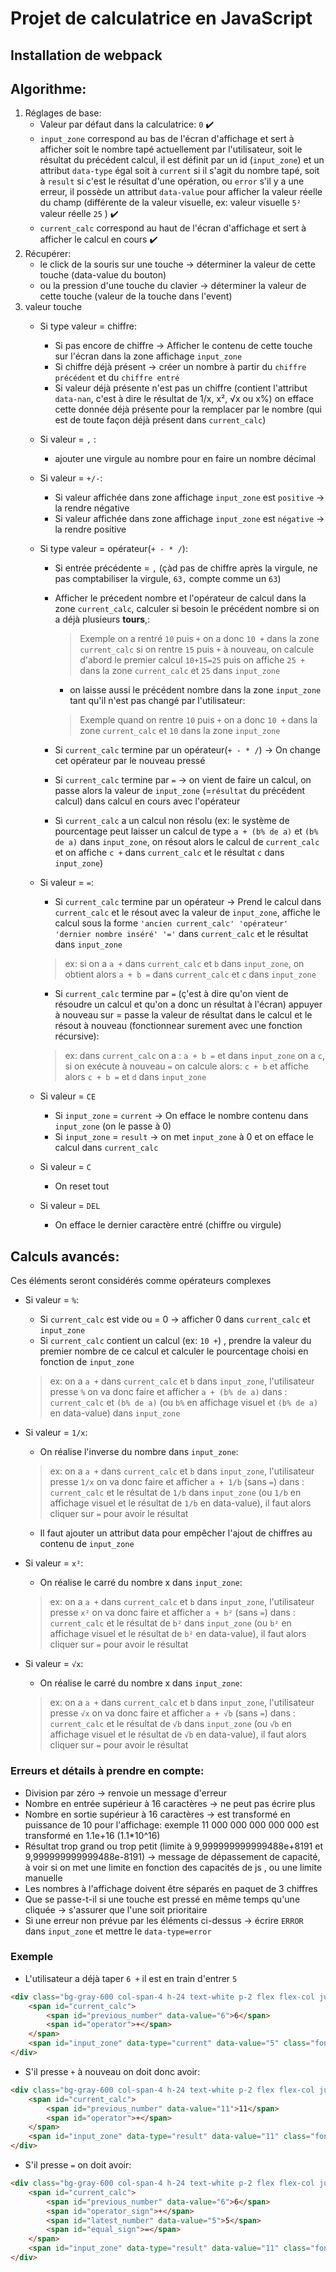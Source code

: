 # Projet de calculatrice en JavaScript

## Installation de webpack

## Algorithme:
1. Réglages de base: 
    - Valeur par défaut dans la calculatrice: ``0`` ✔️
    - ``input_zone`` correspond au bas de l'écran d'affichage et sert à afficher soit le nombre tapé actuellement par l'utilisateur, soit le résultat du précédent calcul, il est définit par un id (``input_zone``) et un attribut ``data-type`` égal soit à ``current`` si il s'agit du nombre tapé, soit à ``result`` si c'est le résultat d'une opération, ou ``error`` s'il y a une erreur, il possède un attribut ``data-value`` pour afficher la valeur réelle du champ (différente de la valeur visuelle, ex: valeur visuelle ``5²`` valeur réelle ``25`` ) ✔️
    - ``current_calc`` correspond au haut de l'écran d'affichage et sert à afficher le calcul en cours ✔️
2. Récupérer:
    - le click de la souris sur une touche -> déterminer la valeur de cette touche (data-value du bouton)
    - ou la pression d'une touche du clavier -> déterminer la valeur de cette touche (valeur de la touche dans l'event)
3. valeur touche 
    + Si type valeur = chiffre:
        - Si pas encore de chiffre -> Afficher le contenu de cette touche sur l'écran dans la zone affichage ``input_zone``
        - Si chiffre déjà présent -> créer un nombre à partir du ``chiffre précédent`` et du ``chiffre entré``
        - Si valeur déjà présente n'est pas un chiffre (contient l'attribut ``data-nan``, c'est à dire le résultat de 1/x, x², √x ou x%) on efface cette donnée déjà présente pour la remplacer par le nombre (qui est de toute façon déjà présent dans ``current_calc``)
    + Si valeur = ``,`` :
        - ajouter une virgule au nombre pour en faire un nombre décimal
    + Si valeur = ``+/-``:
        - Si valeur affichée dans zone affichage ``input_zone`` est ``positive`` -> la rendre négative
        - Si valeur affichée dans zone affichage ``input_zone`` est ``négative`` -> la rendre positive

    + Si type valeur = opérateur(``+ - * /``): 
        - Si entrée précédente = ``,`` (çàd pas de chiffre après la virgule, ne pas comptabiliser la virgule, ``63,`` compte comme un ``63``)

        - Afficher le précedent nombre et l'opérateur de calcul dans la zone ``current_calc``, calculer si besoin le précédent nombre si on a déjà plusieurs **tours**,:
            > Exemple on a rentré ``10`` puis ``+`` on a donc ``10 +`` dans la zone ``current_calc`` si on rentre ``15`` puis ``+`` à nouveau, on calcule d'abord le premier calcul ``10+15=25`` puis on affiche ``25 +`` dans la zone ``current_calc`` et ``25`` dans ``input_zone``

            -  on laisse aussi le précédent nombre dans la zone ``input_zone`` tant qu'il n'est pas changé par l'utilisateur:
            > Exemple quand on rentre ``10`` puis ``+`` on a donc ``10 +`` dans la zone ``current_calc`` et ``10`` dans la zone ``input_zone``

        - Si ``current_calc`` termine par un opérateur(``+ - * /``) -> On change cet opérateur par le nouveau pressé

        - Si ``current_calc`` termine par ``=`` -> on vient de faire un calcul, on passe alors la valeur de ``input_zone`` (=``résultat`` du précédent calcul) dans calcul en cours avec l'opérateur

        - Si ``current_calc`` a un calcul non résolu (ex: le système de pourcentage peut laisser un calcul de type ``a + (b% de a)`` et ``(b% de a)`` dans ``input_zone``,  on résout alors le calcul de ``current_calc`` et on affiche ``c +`` dans ``current_calc`` et le résultat ``c`` dans ``input_zone``)

    + Si valeur = ``=``:
        - Si ``current_calc`` termine par un opérateur -> Prend le calcul dans ``current_calc`` et le résout avec la valeur de ``input_zone``, affiche le calcul sous la forme ``'ancien current_calc' 'opérateur' 'dernier nombre inséré' '='`` dans ``current_calc`` et le résultat dans ``input_zone``
        > ex: si on a ``a +`` dans ``current_calc`` et ``b`` dans ``input_zone``, on obtient alors ``a + b =`` dans ``current_calc`` et ``c`` dans ``input_zone``

        - Si ``current_calc`` termine par ``=`` (ç'est à dire qu'on vient de résoudre un calcul et qu'on a donc un résultat à l'écran) appuyer à nouveau sur = passe la valeur de résultat dans le calcul et le résout à nouveau (fonctionnear surement avec une fonction récursive):
        > ex: dans ``current_calc`` on a : ``a + b =`` et dans ``input_zone`` on a ``c``, si on exécute à nouveau ``=`` on calcule alors: ``c + b`` et affiche alors ``c + b =`` et ``d`` dans ``input_zone``

    + Si valeur = ``CE``
        - Si ``input_zone`` = ``current`` -> On efface le nombre contenu dans ``input_zone`` (on le passe à 0)
        - Si ``input_zone`` = ``result`` -> on met ``input_zone`` à 0 et on efface le calcul dans ``current_calc``
    + Si valeur = ``C``
        - On reset tout
    + Si valeur = ``DEL``
        - On efface le dernier caractère entré (chiffre ou virgule)
    
## Calculs avancés:
Ces éléments seront considérés comme opérateurs complexes 
+ Si valeur = ``%``:
    - Si ``current_calc`` est vide ou = 0 -> afficher 0 dans ``current_calc`` et ``input_zone``
    - Si ``current_calc`` contient un calcul (ex: ``10 +``) , prendre la valeur du premier nombre de ce calcul et calculer le pourcentage choisi en fonction de ``input_zone``
    > ex: on a ``a +`` dans ``current_calc`` et ``b`` dans ``input_zone``, l'utilisateur presse ``%`` on va donc faire et afficher ``a + (b% de a)`` dans : ``current_calc`` et ``(b% de a)`` (ou ``b%`` en affichage visuel et ``(b% de a)`` en data-value) dans ``input_zone``

+ Si valeur = ``1/x``:
    - On réalise l'inverse du nombre dans ``input_zone``:
    > ex: on a ``a +`` dans ``current_calc`` et ``b`` dans ``input_zone``, l'utilisateur presse ``1/x`` on va donc faire et afficher ``a + 1/b`` (sans ``=``) dans : ``current_calc`` et le résultat de ``1/b`` dans ``input_zone`` (ou ``1/b`` en affichage visuel et le résultat de ``1/b`` en data-value), il faut alors cliquer sur ``=`` pour avoir le résultat 
    - Il faut ajouter un attribut data pour empêcher l'ajout de chiffres au contenu de ``input_zone``

+ Si valeur = ``x²``:
    - On réalise le carré du nombre x dans ``input_zone``:
    > ex: on a ``a +`` dans ``current_calc`` et ``b`` dans ``input_zone``, l'utilisateur presse ``x²`` on va donc faire et afficher ``a + b²`` (sans ``=``) dans : ``current_calc`` et le résultat de ``b²`` dans ``input_zone`` (ou ``b²`` en affichage visuel et le résultat de ``b²`` en data-value), il faut alors cliquer sur ``=`` pour avoir le résultat

+ Si valeur = ``√x``:
    - On réalise le carré du nombre x dans ``input_zone``:
    > ex: on a ``a +`` dans ``current_calc`` et ``b`` dans ``input_zone``, l'utilisateur presse ``√x`` on va donc faire et afficher ``a + √b`` (sans ``=``) dans : ``current_calc`` et le résultat de ``√b`` dans ``input_zone`` (ou ``√b`` en affichage visuel et le résultat de ``√b`` en data-value), il faut alors cliquer sur ``=`` pour avoir le résultat

### Erreurs et détails à prendre en compte:
- Division par zéro -> renvoie un message d'erreur
- Nombre en entrée supérieur à 16 caractères -> ne peut pas écrire plus
- Nombre en sortie supérieur à 16 caractères -> est transformé en puissance de 10 pour l'affichage: exemple 11 000 000 000 000 000 est transformé en 1.1e+16 (1.1*10^16)
- Résultat trop grand ou trop petit (limite à 9,999999999999488e+8191 et 9,999999999999488e-8191) -> message de dépassement de capacité, à voir si on met une limite en fonction des capacités de js , ou une limite manuelle
- Les nombres à l'affichage doivent être séparés en paquet de 3 chiffres
- Que se passe-t-il si une touche est pressé en même temps qu'une cliquée -> s'assurer que l'une soit prioritaire
- Si une erreur non prévue par les éléments ci-dessus -> écrire ``ERROR`` dans ``input_zone`` et mettre le ``data-type=error``

### Exemple
+ L'utilisateur a déjà taper ``6 +`` il est en train d'entrer ``5``
```html
<div class="bg-gray-600 col-span-4 h-24 text-white p-2 flex flex-col justify-between items-end">
    <span id="current_calc">
        <span id="previous_number" data-value="6">6</span>
        <span id="operator">+</span>
    </span>
    <span id="input_zone" data-type="current" data-value="5" class="font-bold text-lg">5</span>
</div>
```
+ S'il presse ``+`` à nouveau on doit donc avoir:
```html
<div class="bg-gray-600 col-span-4 h-24 text-white p-2 flex flex-col justify-between items-end">
    <span id="current_calc">
        <span id="previous_number" data-value="11">11</span>
        <span id="operator">+</span>
    </span>
    <span id="input_zone" data-type="result" data-value="11" class="font-bold text-lg">11</span>
</div>
```
+ S'il presse ``=`` on doit avoir:
```html
<div class="bg-gray-600 col-span-4 h-24 text-white p-2 flex flex-col justify-between items-end">
    <span id="current_calc">
        <span id="previous_number" data-value="6">6</span>
        <span id="operator_sign">+</span>
        <span id="latest_number" data-value="5">5</span>
        <span id="equal_sign">=</span>
    </span>
    <span id="input_zone" data-type="result" data-value="11" class="font-bold text-lg">11</span>
</div>
```